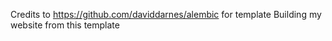 Credits to https://github.com/daviddarnes/alembic for template
Building my website from this template